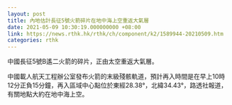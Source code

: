 ```yaml
---
layout: post
title: 內地估計長征5號火箭碎片在地中海上空重返大氣層
date: 2021-05-09 10:30:19.000000000 +08:00
link: https://news.rthk.hk/rthk/ch/component/k2/1589944-20210509.htm
categories: rthk
---
```


中國長征5號B遙二火箭的碎片，正由太空重返大氣層。

中國載人航天工程辦公室發布火箭的末級殘骸軌道，預計再入時間是在早上10時12分正負15分鐘，再入區域中心點位於東經28.38°，北緯34.43°，路透社報道，有關地點大約在地中海上空。
